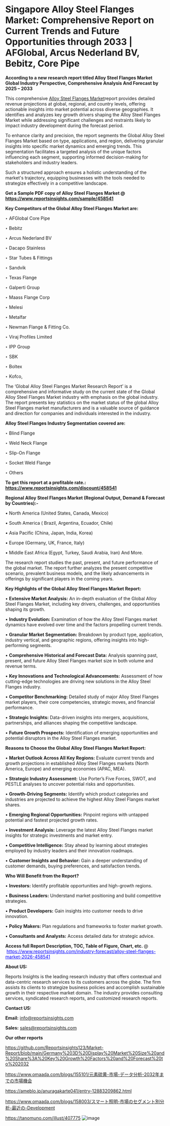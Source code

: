 # Singapore Alloy Steel Flanges Market: Comprehensive Report on Current Trends and Future Opportunities through 2033 | AFGlobal, Arcus Nederland BV, Bebitz, Core Pipe

<strong>According to a new research report titled Alloy Steel Flanges Market Global Industry Perspective, Comprehensive Analysis And Forecast by 2025 – 2033</strong>

This comprehensive <a href=https://www.reportsinsights.com/sample/458541>Alloy Steel Flanges Market</a>report provides detailed revenue projections at global, regional, and country levels, offering actionable insights into market potential across diverse geographies. It identifies and analyzes key growth drivers shaping the Alloy Steel Flanges Market while addressing significant challenges and restraints likely to impact industry development during the forecast period.

To enhance clarity and precision, the report segments the Global Alloy Steel Flanges Market based on type, applications, and region, delivering granular insights into specific market dynamics and emerging trends. This segmentation facilitates a targeted analysis of the unique factors influencing each segment, supporting informed decision-making for stakeholders and industry leaders.

Such a structured approach ensures a holistic understanding of the market's trajectory, equipping businesses with the tools needed to strategize effectively in a competitive landscape.

<strong>Get a Sample PDF copy of Alloy Steel Flanges Market </strong><strong>@<a href=https://www.reportsinsights.com/sample/458541 style=color:#0000ff;> https://www.reportsinsights.com/sample/458541</a></strong></font>

<strong>Key Competitors of the Global Alloy Steel Flanges Market are:</strong>

‣ AFGlobal Core Pipe

‣ Bebitz

‣ Arcus Nederland BV

‣ Dacapo Stainless

‣ Star Tubes & Fittings

‣ Sandvik

‣ Texas Flange

‣ Galperti Group

‣ Maass Flange Corp

‣ Melesi

‣ Metalfar

‣ Newman Flange & Fitting Co.

‣ Viraj Profiles Limited

‣ IPP Group

‣ SBK

‣ Boltex

‣ Kofco,

The ‘Global Alloy Steel Flanges Market Research Report’ is a comprehensive and informative study on the current state of the Global Alloy Steel Flanges Market industry with emphasis on the global industry. The report presents key statistics on the market status of the global Alloy Steel Flanges market manufacturers and is a valuable source of guidance and direction for companies and individuals interested in the industry.

<strong>Alloy Steel Flanges Industry Segmentation covered are:</strong>

‣ Blind Flange

‣ Weld Neck Flange

‣ Slip-On Flange

‣ Socket Weld Flange

‣ Others

<strong>To get this report at a profitable rate.: <a href=https://www.reportsinsights.com/discount/458541 style=color:#0000ff;>https://www.reportsinsights.com/discount/458541</a></strong></font>

<strong>Regional Alloy Steel Flanges Market (Regional Output, Demand &amp; Forecast by Countries):-</strong>

• North America (United States, Canada, Mexico)

• South America ( Brazil, Argentina, Ecuador, Chile)

• Asia Pacific (China, Japan, India, Korea)

• Europe (Germany, UK, France, Italy)

• Middle East Africa (Egypt, Turkey, Saudi Arabia, Iran) And More.

The research report studies the past, present, and future performance of the global market. The report further analyzes the present competitive scenario, prevalent business models, and the likely advancements in offerings by significant players in the coming years.

<strong>Key Highlights of the Global Alloy Steel Flanges Market Report:</strong>

• <strong>Extensive Market Analysis:</strong> An in-depth evaluation of the Global Alloy Steel Flanges Market, including key drivers, challenges, and opportunities shaping its growth.

• <strong>Industry Evolution:</strong> Examination of how the Alloy Steel Flanges market dynamics have evolved over time and the factors propelling current trends.

• <strong>Granular Market Segmentation:</strong> Breakdown by product type, application, industry vertical, and geographic regions, offering insights into high-performing segments.

• <strong>Comprehensive Historical and Forecast Data:</strong> Analysis spanning past, present, and future Alloy Steel Flanges market size in both volume and revenue terms.

• <strong>Key Innovations and Technological Advancements:</strong> Assessment of how cutting-edge technologies are driving new solutions in the Alloy Steel Flanges industry.

• <strong>Competitor Benchmarking:</strong> Detailed study of major Alloy Steel Flanges market players, their core competencies, strategic moves, and financial performance.

• <strong>Strategic Insights:</strong> Data-driven insights into mergers, acquisitions, partnerships, and alliances shaping the competitive landscape.

• <strong>Future Growth Prospects:</strong> Identification of emerging opportunities and potential disruptors in the Alloy Steel Flanges market.

<strong>Reasons to Choose the Global Alloy Steel Flanges Market Report:</strong>

• <strong>Market Outlook Across All Key Regions:</strong> Evaluate current trends and growth projections in established Alloy Steel Flanges markets (North America, Europe) and emerging economies (APAC, MEA).

• <strong>Strategic Industry Assessment:</strong> Use Porter’s Five Forces, SWOT, and PESTLE analyses to uncover potential risks and opportunities.

• <strong>Growth-Driving Segments:</strong> Identify which product categories and industries are projected to achieve the highest Alloy Steel Flanges market shares.

• <strong>Emerging Regional Opportunities:</strong> Pinpoint regions with untapped potential and fastest projected growth rates.

• <strong>Investment Analysis:</strong> Leverage the latest Alloy Steel Flanges market insights for strategic investments and market entry.

• <strong>Competitive Intelligence:</strong> Stay ahead by learning about strategies employed by industry leaders and their innovation roadmaps.

• <strong>Customer Insights and Behavior:</strong> Gain a deeper understanding of customer demands, buying preferences, and satisfaction trends.

<strong>Who Will Benefit from the Report?</strong>

• <strong>Investors:</strong> Identify profitable opportunities and high-growth regions.

• <strong>Business Leaders:</strong> Understand market positioning and build competitive strategies.

• <strong>Product Developers:</strong> Gain insights into customer needs to drive innovation.

• <strong>Policy Makers:</strong> Plan regulations and frameworks to foster market growth.

• <strong>Consultants and Analysts:</strong> Access detailed data for strategic advice.
</ul>
<strong>Access full Report Description, TOC, Table of Figure, Chart, etc. </strong>@  <a href=https://www.reportsinsights.com/industry-forecast/alloy-steel-flanges-market-2026-458541 style=color:#0000ff;>https://www.reportsinsights.com/industry-forecast/alloy-steel-flanges-market-2026-458541</a></font>

<strong><strong>About US</strong>:</strong>

Reports Insights is the leading research industry that offers contextual and data-centric research services to its customers across the globe. The firm assists its clients to strategize business policies and accomplish sustainable growth in their respective market domain. The industry provides consulting services, syndicated research reports, and customized research reports.

<strong>Contact US:</strong>

<p class=""""><b>Email:</b> <a href=mailto:info@reportsinsights.com>info@reportsinsights.com</a></p>
<p class=""""><b>Sales:</b> <a href=mailto:sales@reportsinsights.com>sales@reportsinsights.com</a></p>

<strong>Our other reports</strong>

<a href=https://github.com/Reportsinsights123/Market-Report/blob/main/Germany%203D%20Display%20Market%20Size%20and%20Share%3A%20Key%20Growth%20Factors%20and%20Forecast%20to%202032>https://github.com/Reportsinsights123/Market-Report/blob/main/Germany%203D%20Display%20Market%20Size%20and%20Share%3A%20Key%20Growth%20Factors%20and%20Forecast%20to%202032</a>

<a href=https://www.omaada.com/blogs/155101/元素硫黄-市場-データ分析-2032年までの市場機会>https://www.omaada.com/blogs/155101/元素硫黄-市場-データ分析-2032年までの市場機会</a>

<a href=https://ameblo.jp/anuragakarte041/entry-12883209862.html>https://ameblo.jp/anuragakarte041/entry-12883209862.html</a>

<a href=https://www.omaada.com/blogs/158003/スマート照明-市場のセグメント別分析-最近の-Development>https://www.omaada.com/blogs/158003/スマート照明-市場のセグメント別分析-最近の-Development</a>

<a href=https://tanomuno.com/illust/407775>https://tanomuno.com/illust/407775</a>
![image](https://github.com/user-attachments/assets/10bfff7c-0c4e-44c5-b3de-e9d149e43f59)
